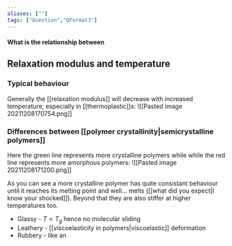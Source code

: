 ```yaml
---
aliases: [""]
tags: ["Question","QFormat3"]
---
```


#### What is the relationship between
## Relaxation modulus and temperature
### Typical behaviour
Generally the [[relaxation modulus]] will decrease with increased temperature, especially in [[thermoplastic]]s:
![[Pasted image 20211208170754.png]]

### Differences between [[polymer crystallinity|semicrystalline polymers]]
Here the green line represents more crystalline polymers while while the red line represents more amorphous polymers:
![[Pasted image 20211208171200.png]]

As you can see a more crystalline polymer has quite consistant behaviour until it reaches its melting point and well... melts ([[what did you expect|I know your shocked]]). Beyond that they are also stiffer at higher temperatures too.

- Glassy - $T<T_g$ hence no molecular sliding
- Leathery - [[viscoelasticity in polymers|viscoelastic]] deformation
- Rubbery - like an 